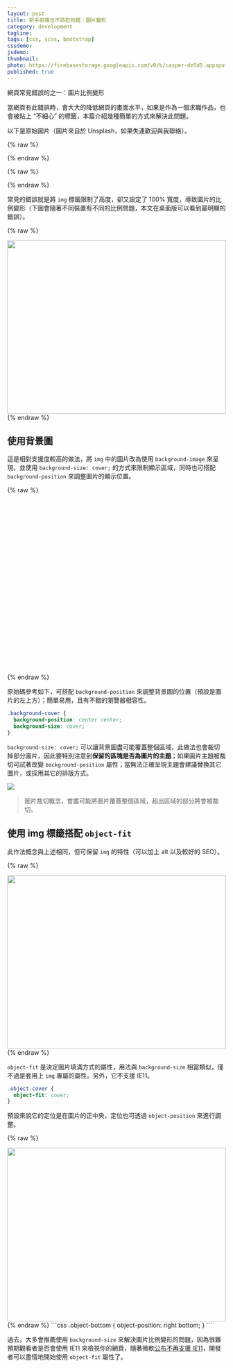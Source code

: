 ```yaml
---
layout: post
title: 新手前端也不該犯的錯：圖片變形
category: development
tagline:
tags: [css, scss, bootstrap]
cssdemo: 
jsdemo:
thumbnail:
photo: https://firebasestorage.googleapis.com/v0/b/casper-de5d5.appspot.com/o/images%2Fblog%2Firon2020_26.jpg?alt=media&token=c70c3827-4da0-4b7c-bfcf-af46431d3c60
published: true
---
```




網頁常見錯誤的之一：圖片比例變形

當網頁有此錯誤時，會大大的降低網頁的畫面水平，如果是作為一個求職作品，也會被貼上 “不細心” 的標籤，本篇介紹幾種簡單的方式來解決此問題。

以下是原始圖片（圖片來自於 Unsplash，如果失連歡迎與我聯絡）。

{% raw %}
<style>
.box {
  height: 400px !important;
  width: 100% !important;
}
.object-cover {
  object-fit: cover;
}
.background-cover {
  background-position: center center;
  background-size: cover;
}
.object-bottom {
  object-position: right bottom;
}
</style>
{% endraw %}

{% raw %}
<div class="demo">
<img no-lazy src="https://images.unsplash.com/photo-1565942927242-d24e59aa8e79?ixlib=rb-1.2.1&ixid=eyJhcHBfaWQiOjEyMDd9&auto=format&fit=crop&w=500&q=60" alt=""> 
</div>
{% endraw %}

常見的錯誤就是將 `img` 標籤限制了高度，卻又設定了 100% 寬度，導致圖片的比例變形（下圖會隨著不同裝置有不同的比例問題，本文在桌面版可以看到最明顯的錯誤）。 

{% raw %}
<div class="demo">
<img no-lazy src="https://images.unsplash.com/photo-1565942927242-d24e59aa8e79?ixlib=rb-1.2.1&ixid=eyJhcHBfaWQiOjEyMDd9&auto=format&fit=crop&w=500&q=60" width="100%" class="box" alt=""> 
</div>
{% endraw %}

## 使用背景圖

這是相對支援度較高的做法，將 `img` 中的圖片改為使用 `background-image` 來呈現，並使用 `background-size: cover;` 的方式來限制顯示區域，同時也可搭配 `background-position` 來調整圖片的顯示位置。

{% raw %}
<div class="demo">
  <div class="box background-cover" style="background-image: url(https://images.unsplash.com/photo-1565942927242-d24e59aa8e79?ixlib=rb-1.2.1&ixid=eyJhcHBfaWQiOjEyMDd9&auto=format&fit=crop&w=500&q=60);"></div> 
</div>
{% endraw %}

原始碼參考如下，可搭配 `background-position` 來調整背景圖的位置（預設是圖片的左上方）；簡單易用，且有不錯的瀏覽器相容性。

```css
.background-cover {
  background-position: center center;
  background-size: cover;
}
```

`background-size: cover;` 可以讓背景圖盡可能覆蓋整個區域，此做法也會裁切掉部分圖片，因此要特別注意到**保留的區塊是否為圖片的主題**；如果圖片主題被裁切可試著改變 `background-position` 屬性；當無法正確呈現主題會建議替換其它圖片，或採用其它的排版方式。

![](https://firebasestorage.googleapis.com/v0/b/casper-de5d5.appspot.com/o/images%2Fblog%2F%E8%B2%BC%E4%B8%8A%E7%9A%84%E5%BD%B1%E5%83%8F_2020_10_10_%E4%B8%8A%E5%8D%8810_02.png?alt=media&token=332d5ebf-977d-4265-9e27-5d1cfe13c76d)

> 圖片裁切概念，會盡可能將圖片覆蓋整個區域，超出區域的部分將會被裁切。

## 使用 img 標籤搭配 `object-fit`

此作法概念與上述相同，但可保留 `img` 的特性（可以加上 alt 以及較好的 SEO）。

{% raw %}
<div class="demo">
  <img no-lazy src="https://images.unsplash.com/photo-1565942927242-d24e59aa8e79?ixlib=rb-1.2.1&ixid=eyJhcHBfaWQiOjEyMDd9&auto=format&fit=crop&w=500&q=60" class="box object-cover" alt="">
</div>
{% endraw %}

`object-fit` 是決定圖片填滿方式的屬性，用法與 `background-size` 相當類似，僅不過是套用上 `img` 專屬的屬性。另外，它不支援 IE11。

```css
.object-cover {
  object-fit: cover;
}
```

預設來說它的定位是在圖片的正中央，定位也可透過 `object-position` 來進行調整。

{% raw %}
<div class="demo">
  <img no-lazy src="https://images.unsplash.com/photo-1565942927242-d24e59aa8e79?ixlib=rb-1.2.1&ixid=eyJhcHBfaWQiOjEyMDd9&auto=format&fit=crop&w=500&q=60" class="box object-cover object-bottom"  alt="">
</div>
{% endraw %}
```css
.object-bottom {
  object-position: right bottom;
}
```

過去，大多會推薦使用 `background-size` 來解決圖片比例變形的問題，因為很難預期觀看者是否會使用 IE11 來檢視你的網頁，隨著微軟[公布不再支援 IE11](https://techcommunity.microsoft.com/t5/microsoft-365-blog/microsoft-365-apps-say-farewell-to-internet-explorer-11-and/ba-p/1591666)，開發者可以盡情地開始使用 `object-fit` 屬性了。